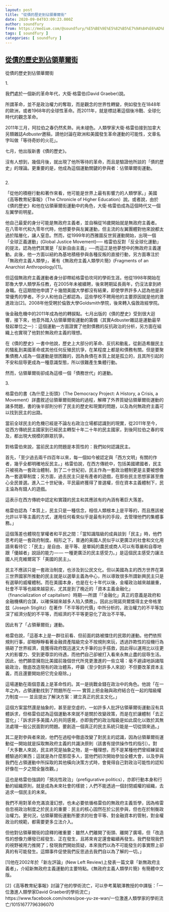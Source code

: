```yaml
---
layout: post
title: "從債的歷史到佔領華爾街"
date: 2020-09-04T03:09:23.000Z
author: soundfury
from: https://medium.com/@soundfury/%E5%BE%9E%E5%82%B5%E7%9A%84%E6%AD%B7%E5%8F%B2%E5%88%B0%E4%BD%94%E9%A0%98%E8%8F%AF%E7%88%BE%E8%A1%97-ab6f30b47358?source=rss-37ea7441b075------2
tags: [ soundfury ]
categories: [ soundfury ]
---
```

<!--1599188963000-->
[從債的歷史到佔領華爾街](https://medium.com/@soundfury/%E5%BE%9E%E5%82%B5%E7%9A%84%E6%AD%B7%E5%8F%B2%E5%88%B0%E4%BD%94%E9%A0%98%E8%8F%AF%E7%88%BE%E8%A1%97-ab6f30b47358?source=rss-37ea7441b075------2)
------

<div>
<p>從債的歷史到佔領華爾街</p><p>1.</p><p>我們處於一個新的革命年代，大衛‧格雷伯(David Graeber)說。</p><p>所謂革命，並不是政治權力的奪取，而是觀念的世界性轉變，例如發生在1848年的歐洲，或者1968年的全球性革命。而2011年，就是標誌著這個後冷戰、全球化時代的觀念革命。</p><p>2011年三月，阿拉伯之春仍然炙熱，尚未褪色。人類學家大衛‧格雷伯接到加拿大另類雜誌<em>Adbuster</em>邀稿，請他討論在歐洲和美國發生革命運動的可能性，文章名字叫做「等待奇妙的火花」。</p><p>七月，他出版新書《債的歷史》。</p><p>沒有人想到，幾個月後，就出現了他所等待的革命，而且是驗證他所談的「債的歷史」的理論。更重要的是，他成為這個運動關鍵的參與者：佔領華爾街運動。</p><figure><img alt="" src="https://cdn-images-1.medium.com/max/1024/1*rz8DZjVBZq161O9AdvzWaA.jpeg" /></figure><p>2.</p><p>「從他的積極行動和著作來看，他可能是世界上最有影響力的人類學家。」美國《高等教育紀事報》（The Chronicle of Higher Education）說。或者說，由於《債的歷史》和他在佔領華爾街運動中的角色，大衛‧格雷伯成為這個時代又一個左翼學術明星。</p><p>他自己最愛的身分可能是無政府主義者，並自稱從16歲開始就是無政府主義者。在八零年代和九零年代時，他想要參與左翼運動，但主流的左翼團體對他來說都太過於階層化，讓人窒息。然而，從1999年的西雅圖反世貿運動開始，出現一個「全球正義運動」(Global Justice Movement)── 格雷伯反對「反全球化運動」的提法，認為他們其實是「反新自由主義」──而這正是他夢想中的無政府主義運動。此後，他一方面以紐約為基地積極參與各種反叛的直接行動，另方面專注於「無政府主義人類學」，著有《無政府主義人類學片簡》(Fragments of an Anarchist Anthropology)[1]。</p><p>但這個無政府主義運動者身分卻帶給格雷伯坎坷的學術生涯。他從1998年開始在耶魯大學人類學系任教，在2005年未被續聘，後來聘期延長兩年，仍沒法拿到終身職。在這期間他申請了十幾間美國大學都沒有結果，即使學界許多人認為他是非常優秀的學者。不少人和他自己都認為，這些學校不聘用他的主要原因就是他的激進政治[2]。2008年他受聘於倫敦大學Goldsmith學院，後來轉入倫敦政經學院。</p><p>後金融危機中的2011年成為他的轉捩點。七月出版的《債的歷史》受到很大迴響，接下來，他意外踏入佔領華爾街運動的籌備（其實Adbuster雜誌是運動最早發起單位之一）：這個運動一方面證實了他對債務的反抗政治的分析，另方面在組織上也實現了他對於無政府主義的理想。</p><p>在《債的歷史》一書中他說，歷史上大部分的革命、反抗和動亂，從創造希臘民主的騷亂到美國革命或其他任何反殖民抗爭，在某程度上都是和債務有關。但是要聚集債務人成為一個運動是很困難的，因為負債在本質上就是孤立的，且其所引起的不安和屈辱更成為一種意識型態，所以很難產生集體行動。</p><p>然而，佔領華爾街卻成為這樣一個「債務世代」的運動。</p><p>3.</p><p>格雷伯的書《為什麼上街頭》（The Democracy Project: A History, a Crisis, a Movement）詳盡敘述佔領華爾街開始的過程，解釋了外界質疑佔領華爾街運動的諸多問題，書的後半部則分析了民主的歷史和現實的問題，以及為何無政府主義可以找到民主的出路。</p><p>當前全球民主的危機已經是不論左右政治立場都認識到的現實，從2011年至今，從西方傳統民主國家到已經民主轉型十年二十年的民主國家，到後阿拉伯之春的埃及，都出現大規模的群眾抗爭。</p><p>對格雷伯來說，當前民主的問題是本質性的：我們如何認識民主。</p><p>首先，「至少過去兩千四百年以來，每一個如今被認定與「西方文明」有關的作者，幾乎全都明確地反民主。」格雷伯說，在西方傳統中，包括美國建國者，民主只被視為一套政治體制，到了二十世紀初，民主作為一套政治體制更是主要被想像為一套選舉制度；另方面，過去民主只是有產者的遊戲，在那些民主思想家甚至擔心全民普選。進入二十世紀後，平民最終獲得了普選權，但在資本主義體制下，民主淪為有錢人的遊戲。</p><p>這表示在西方傳統中認定和實踐的民主和其應該有的內涵有著巨大落差。</p><p>格雷伯認為「本質上，民主只是一種信念，相信人類根本上是平等的，而且應該被允許以平等主義的方式，運用任何看來似乎是最有利的手段，去管理他們的集體事務。」</p><p>這個落差也體現在掌權者和平民之間：「當知識階級的成員談到「民主」時，他們思考的是一套政府制度。相形之下，普通的美國人民似乎以更廣泛的社會和文化用語來看待它：「民主」是自由、是平等、是單純的農民或商人可以有尊嚴和自尊地跟「優越者」說話的能力 — — 一種更廣泛的民主感受力。」是這個民主感受力讓法國人托克維爾寫下「美國的民主」。</p><p>民主不應該只是一套政治制度，也涉及到公民文化。但以美國為主的西方世界在第三世界國家所推動的民主就是以選舉主義為中心，所以導致很多所謂新興民主只是有選舉的威權體制。而在美國本身，也是在七十年代以後，金權政治越來越嚴重，社會不平等也越來越惡劣，尤其是到了晚近的「資本主義金融化」（financialization of capitalism）時期──所謂「「金融化」真正的意義是政府和金融機構的合謀，以確保越來越多人陷入債務」。因此出現諾貝爾獎得主史帝格里玆（Joseph Stiglitz）在著作「不平等的代價」中所分析的，政治權力的不平等加深了經濟分配的不平等，而經濟的不平等更惡化了政治不平等。</p><p>因此有了「占領華爾街」運動。</p><p>格雷伯說，「這基本上是一群往前看、但前面的路被擋住的民眾的運動。他們依照規則行事，卻眼睜睜看著金融資產階級完全不按規則來玩，透過詐欺性的投機行為搞砸了世界經濟，竟獲得政府既迅速又大手筆的出手搭救，因此得以運用比以往更大的影響力、受到更尊崇的待遇，而他們自己卻被打入看來永無止盡的屈辱生活。因此，他們願意擁抱比美國前幾個世代所見更激進的一些立場：毫不避諱地訴諸階級政治，徹底改造現有的政治體系，呼籲（至少對許多人來說）不但要改革資本主義，而且還要開始把它完全廢除。」</p><p>這場運動在兩個意義上是革命性的。其一是挑戰金錢在政治中的角色。他說「在一年之內，占領運動找到了問題所在 — — 實質上把金融與政府結合在一起的階級權力制度 — — 並且提出了解決方案：建立真正的民主文化。」</p><p>這個方案當然還是抽象的，甚至是空虛的，一如許多人批評佔領華爾街運動沒有具體訴求，但格雷伯認為這個運動本來就不是關於改變政策，而是在於讓體制「去正當化」：「訴求許多美國人的共同感覺，亦即我們的政治階級是如此腐化以致於其無法處理一般公民面對的問題。要創造一個真正的民主系統只能是一切從頭來過。」</p><p>其二是對參與者來說，他們在過程中徹底改變了對民主的認識，因為佔領華爾街運動從一開始就是採取無政府主義的共識決原則（該書有提供操作性的指引）。對「大多數人來說，民主終究是抽象之物，是一種理想，而不是某種他們曾經練習或體驗過的東西；這就是為什麼那麼多人，當他們初次開始參加全體大會，以及參與我們在占領運動中所採取的其他橫向決策方式時，會覺得自己對政治可能性的認知好像在一夕之間全盤改觀。」</p><p>這也是格雷伯強調的「預兆性政治」（prefigurative politics），亦即行動本身和行動的組織原則，就是成為未來社會的樣貌；人們不能透過一個封閉威權的組織，去追求一個民主的未來。</p><p>我們不用對革命充滿浪漫幻想，也未必要依循格雷伯的無政府主義哲學，因為格雷伯忽視政治制度之於民主的重要：民主的核心固然在於公民參與，但也在於制衡政治權力。更何況，佔領華爾街運動所要求的社會平等、對金融資本的管制，對金權政治的規範，都需要更多立法介入。</p><p>但他對佔領華爾街的詮釋的確重要：雖然人們離開了街頭、離開了廣場，但「改造性的想像力爆發已經發生、正在發生，且將來肯定還會繼續再發生。我們發現我們的視野被用力推開了；發現我們開始質疑，本來我們以為不可能發生的事實際上卻真的有可能發生。這類事件促使我們反思過去我們自以為了解的一切。」</p><p>[1]他在2002年於「新左評論」(New Left Review)上發表一篇文章「新無政府主義者」，介紹新無政府主義運動的主要特點。《無政府主義人類學片簡》有簡體中文版。</p><p>[2]《高等教育紀事報》討論了他的學術流亡，可以參考萬毓澤教授的中譯版：「一位激進人類學家David Graeber的學術流亡」https://www.facebook.com/notes/poe-yu-ze-wan/一位激進人類學家的學術流亡/10151677796396070</p><img src="https://medium.com/_/stat?event=post.clientViewed&referrerSource=full_rss&postId=ab6f30b47358" width="1" height="1" alt="">
</div>
